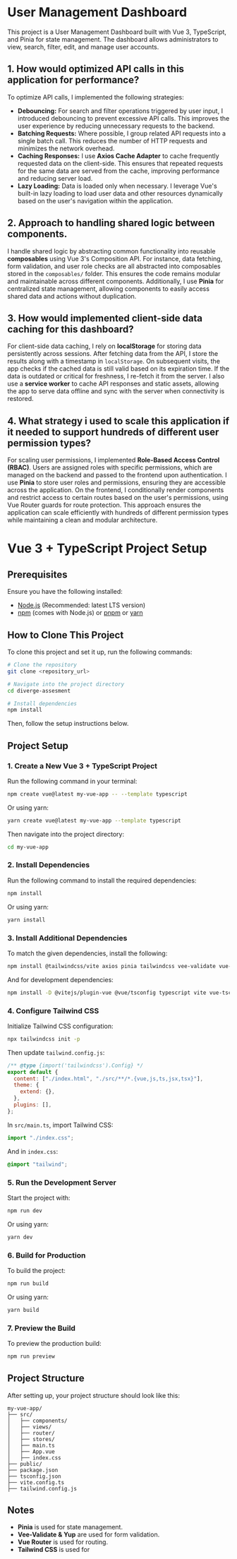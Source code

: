 # User Management Dashboard

This project is a User Management Dashboard built with Vue 3, TypeScript, and Pinia for state management. The dashboard allows administrators to view, search, filter, edit, and manage user accounts.

## 1. How would optimized API calls in this application for performance?

To optimize API calls, I implemented the following strategies:

- **Debouncing:** For search and filter operations triggered by user input, I introduced debouncing to prevent excessive API calls. This improves the user experience by reducing unnecessary requests to the backend.
- **Batching Requests:** Where possible, I group related API requests into a single batch call. This reduces the number of HTTP requests and minimizes the network overhead.
- **Caching Responses:** I use **Axios Cache Adapter** to cache frequently requested data on the client-side. This ensures that repeated requests for the same data are served from the cache, improving performance and reducing server load.
- **Lazy Loading:** Data is loaded only when necessary. I leverage Vue's built-in lazy loading to load user data and other resources dynamically based on the user's navigation within the application.

## 2. Approach to handling shared logic between components.

I handle shared logic by abstracting common functionality into reusable **composables** using Vue 3's Composition API. For instance, data fetching, form validation, and user role checks are all abstracted into composables stored in the `composables/` folder. This ensures the code remains modular and maintainable across different components. Additionally, I use **Pinia** for centralized state management, allowing components to easily access shared data and actions without duplication.

## 3. How would implemented client-side data caching for this dashboard?

For client-side data caching, I rely on **localStorage** for storing data persistently across sessions. After fetching data from the API, I store the results along with a timestamp in `localStorage`. On subsequent visits, the app checks if the cached data is still valid based on its expiration time. If the data is outdated or critical for freshness, I re-fetch it from the server. I also use a **service worker** to cache API responses and static assets, allowing the app to serve data offline and sync with the server when connectivity is restored.

## 4. What strategy i used to scale this application if it needed to support hundreds of different user permission types?

For scaling user permissions, I implemented **Role-Based Access Control (RBAC)**. Users are assigned roles with specific permissions, which are managed on the backend and passed to the frontend upon authentication. I use **Pinia** to store user roles and permissions, ensuring they are accessible across the application. On the frontend, I conditionally render components and restrict access to certain routes based on the user's permissions, using Vue Router guards for route protection.
This approach ensures the application can scale efficiently with hundreds of different permission types while maintaining a clean and modular architecture.

# Vue 3 + TypeScript Project Setup

## Prerequisites

Ensure you have the following installed:

- [Node.js](https://nodejs.org/) (Recommended: latest LTS version)
- [npm](https://www.npmjs.com/) (comes with Node.js) or [pnpm](https://pnpm.io/) or [yarn](https://yarnpkg.com/)

## How to Clone This Project

To clone this project and set it up, run the following commands:

```sh
# Clone the repository
git clone <repository_url>

# Navigate into the project directory
cd diverge-assesment

# Install dependencies
npm install
```

Then, follow the setup instructions below.

## Project Setup

### 1. Create a New Vue 3 + TypeScript Project

Run the following command in your terminal:

```sh
npm create vue@latest my-vue-app -- --template typescript
```

Or using yarn:

```sh
yarn create vue@latest my-vue-app --template typescript
```

Then navigate into the project directory:

```sh
cd my-vue-app
```

### 2. Install Dependencies

Run the following command to install the required dependencies:

```sh
npm install
```

Or using yarn:

```sh
yarn install
```

### 3. Install Additional Dependencies

To match the given dependencies, install the following:

```sh
npm install @tailwindcss/vite axios pinia tailwindcss vee-validate vue-router yup
```

And for development dependencies:

```sh
npm install -D @vitejs/plugin-vue @vue/tsconfig typescript vite vue-tsc
```

### 4. Configure Tailwind CSS

Initialize Tailwind CSS configuration:

```sh
npx tailwindcss init -p
```

Then update `tailwind.config.js`:

```js
/** @type {import('tailwindcss').Config} */
export default {
  content: ["./index.html", "./src/**/*.{vue,js,ts,jsx,tsx}"],
  theme: {
    extend: {},
  },
  plugins: [],
};
```

In `src/main.ts`, import Tailwind CSS:

```ts
import "./index.css";
```

And in `index.css`:

```css
@import "tailwind";
```

### 5. Run the Development Server

Start the project with:

```sh
npm run dev
```

Or using yarn:

```sh
yarn dev
```

### 6. Build for Production

To build the project:

```sh
npm run build
```

Or using yarn:

```sh
yarn build
```

### 7. Preview the Build

To preview the production build:

```sh
npm run preview
```

## Project Structure

After setting up, your project structure should look like this:

```
my-vue-app/
├── src/
│   ├── components/
│   ├── views/
│   ├── router/
│   ├── stores/
│   ├── main.ts
│   ├── App.vue
│   ├── index.css
├── public/
├── package.json
├── tsconfig.json
├── vite.config.ts
├── tailwind.config.js
```

## Notes

- **Pinia** is used for state management.
- **Vee-Validate & Yup** are used for form validation.
- **Vue Router** is used for routing.
- **Tailwind CSS** is used for
